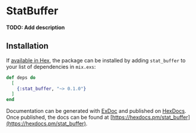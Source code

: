 # StatBuffer

**TODO: Add description**

## Installation

If [available in Hex](https://hex.pm/docs/publish), the package can be installed
by adding `stat_buffer` to your list of dependencies in `mix.exs`:

```elixir
def deps do
  [
    {:stat_buffer, "~> 0.1.0"}
  ]
end
```

Documentation can be generated with [ExDoc](https://github.com/elixir-lang/ex_doc)
and published on [HexDocs](https://hexdocs.pm). Once published, the docs can
be found at [https://hexdocs.pm/stat_buffer](https://hexdocs.pm/stat_buffer).

